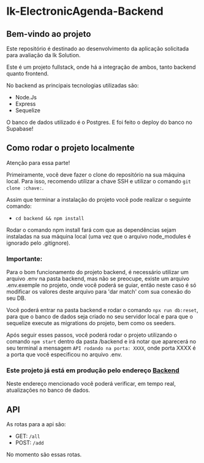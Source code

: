 # Ik-ElectronicAgenda-Backend

## Bem-vindo ao projeto

Este repositório é destinado ao desenvolvimento da aplicação solicitada para avaliação da Ik Solution.

Este é um projeto fullstack, onde há a integração de ambos, tanto backend quanto frontend.

No backend as principais tecnologias utilizadas são:
 - Node.Js
 - Express
 - Sequelize

O banco de dados utilizado é o Postgres. E foi feito o deploy do banco no Supabase!

## Como rodar o projeto localmente

Atenção para essa parte!

Primeiramente, você deve fazer o clone do repositório na sua máquina local. Para isso, recomendo utilizar a chave SSH e utilizar o comando `git clone :chave:`.

Assim que terminar a instalação do projeto você pode realizar o seguinte comando:

 - `cd backend && npm install`

Rodar o comando npm install fará com que as dependências sejam instaladas na sua máquina local (uma vez que o arquivo node_modules é ignorado pelo .gitignore).

### Importante:

Para o bom funcionamento do projeto backend, é necessário utilizar um arquivo .env na pasta backend, mas não se preocupe, existe um arquivo .env.exemple no projeto, onde você poderá se guiar, então neste caso é só modificar os valores deste arquivo para 'dar match' com sua conexão do seu DB.

Você poderá entrar na pasta backend e rodar o comando `npx run db:reset`, para que o banco de dados seja criado no seu servidor local e para que o sequelize execute as migrations do projeto, bem como os seeders.

Após seguir esses passos, você poderá rodar o projeto utilizando o comando `npm start` dentro da pasta /backend e irá notar que aparecerá no seu terminal a mensagem `API rodando na porta: XXXX`, onde porta XXXX é a porta que você especificou no arquivo .env.

### Este projeto já está em produção pelo endereço <a href="https://protected-bastion-57133.herokuapp.com/all" target="_blank">Backend</a>

Neste endereço mencionado você poderá verificar, em tempo real, atualizações no banco de dados.

## API

As rotas para a api são:

  - GET: `/all`
  - POST: `/add`

No momento são essas rotas.
